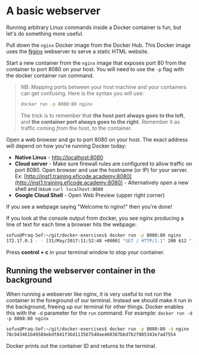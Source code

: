 # A basic webserver

Running arbitrary Linux commands inside a Docker container is fun, but let's do something more useful.

Pull down the `nginx` Docker image from the Docker Hub. This Docker image uses the [Nginx](http://nginx.org/) webserver to serve a static HTML website.

Start a new container from the `nginx` image that exposes port 80 from the container to port 8080 on your host. You will need to use the `-p` flag with the docker container run command.

> NB: Mapping ports between your host machine and your containers can get confusing.
> Here is the syntax you will use:
>
> ```bash
> docker run -p 8080:80 nginx
> ```
>
> The trick is to remember that **the host port always goes to the left**,
> and **the container port always goes to the right.**
> Remember it as traffic coming _from_ the host, _to_ the container.

Open a web browser and go to port 8080 on your host. The exact address will depend on how you're running Docker today:

- **Native Linux** - [http://localhost:8080](http://localhost:8080)
- **Cloud server** - Make sure firewall rules are configured to allow traffic on port 8080. Open browser and use the hostname (or IP) for your server.
  Ex: [http://inst1.training.eficode.academy:8080](http://inst1.training.eficode.academy:8080) -
  Alternatively open a new shell and issue `curl localhost:8080`
- **Google Cloud Shell** - Open Web Preview (upper right corner)

If you see a webpage saying "Welcome to nginx!" then you're done!

If you look at the console output from docker, you see nginx producing a line of text for each time a browser hits the webpage:

```bash
sofus@Praq-Sof:~/git/docker-exercises$ docker run -p 8080:80 nginx
172.17.0.1 - - [31/May/2017:11:52:48 +0000] "GET / HTTP/1.1" 200 612 "-" "Mozilla/5.0 (X11; Ubuntu; Linux x86_64; rv:53.0) Gecko/20100101 Firefox/53.0" "-
```

Press **control + c** in your terminal window to stop your container.

## Running the webserver container in the background

When running a webserver like nginx, it is very useful to not run the container in the foreground of our terminal.
Instead we should make it run in the background, freeing up our terminal for other things.
Docker enables this with the `-d` parameter for the `run` command.
For example: `docker run -d -p 8080:80 nginx`

```bash
sofus@Praq-Sof:~/git/docker-exercises$ docker run -p 8080:80 -d nginx
78c943461b49584ebdf841f36d113567540ae460387bbd7b2f885343e7ad7554
```

Docker prints out the container ID and returns to the terminal.
